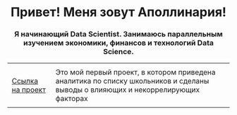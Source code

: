 <div id="header" align="center">
        <h1>Привет! Меня зовут Аполлинария!</h1>
        <h3>Я начинающий Data Scientist. Занимаюсь параллельным изучением экономики, финансов и технологий Data Science.</h3>
    </div>
    <!DOCTYPE html>
<html lang="ru">
<head>
    <meta charset="UTF-8">
    <title>Мои проекты</title>
    <style>
        table {
            border-collapse: collapse;
        }
        td {
            border: 2px solid 🌸;
            padding: 10px;
        }
    </style>
</head>
<body>
    <table>
        <tr>
            <td><a href="https://github.com/rualofi/Projects/edit/main/README.md">Ссылка на проект</a></td>
            <td>Это мой первый проект, в котором приведена аналитика по списку школьников и сделаны выводы о влияющих и некоррелирующих факторах</td>
        </tr>
    </table>
</body>
</html>

